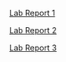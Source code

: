 

[Lab Report 1](lab-report-1-week-2.html) 

[Lab Report 2](lab-report-2-week-4.html) 

[Lab Report 3](lab-report-3-week-6.html) 
